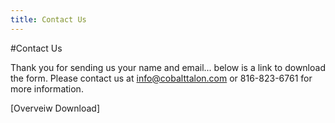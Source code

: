 ```yaml
---
title: Contact Us
---
```

#Contact Us

Thank you for sending us your name and email... below is a link to download the form. Please contact us at info@cobalttalon.com or 816-823-6761 for more information.

[Overveiw Download]